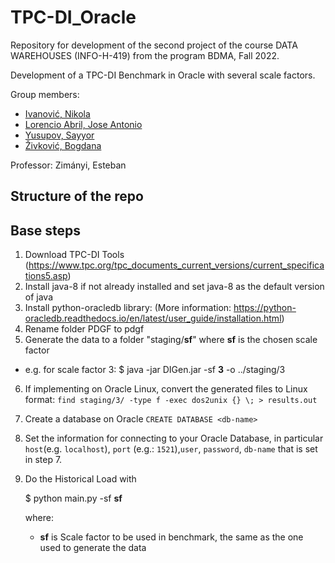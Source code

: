 # TPC-DI_Oracle
Repository for development of the second project of the course DATA WAREHOUSES (INFO-H-419) from the program BDMA, Fall 2022.

Development of a TPC-DI Benchmark in Oracle with several scale factors.

Group members:
- [Ivanović, Nikola](https://github.com/ivanovicnikola)
- [Lorencio Abril, Jose Antonio](https://github.com/Lorenc1o)
- [Yusupov, Sayyor](https://github.com/SYusupov)
- [Živković, Bogdana](https://github.com/zivkovicbogdana)

Professor: Zimányi, Esteban

## Structure of the repo

## Base steps
1. Download TPC-DI Tools (https://www.tpc.org/tpc_documents_current_versions/current_specifications5.asp)
2. Install java-8 if not already installed and set java-8 as the default version of java
3. Install python-oracledb library: (More information: https://python-oracledb.readthedocs.io/en/latest/user_guide/installation.html)
4. Rename folder PDGF to pdgf
5. Generate the data to a folder "staging/**sf**" where **sf** is the chosen scale factor
  - e.g. for scale factor 3:
    $ java -jar DIGen.jar -sf **3** -o ../staging/3

6. If implementing on Oracle Linux, convert the generated files to Linux format: `find staging/3/ -type f -exec dos2unix {} \; > results.out`
7. Create a database on Oracle `CREATE DATABASE <db-name>`
8. Set the information for connecting to your Oracle Database, in particular `host`(e.g. `localhost`), `port` (e.g.: `1521`),`user`, `password`, `db-name` that is set in step 7.
9. Do the Historical Load with

    $ python main.py -sf **sf**
    
    where:
    - **sf** is Scale factor to be used in benchmark, the same as the one used to generate the data
